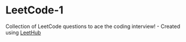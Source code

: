 # LeetCode-1
Collection of LeetCode questions to ace the coding interview! - Created using [LeetHub](https://github.com/QasimWani/LeetHub)
